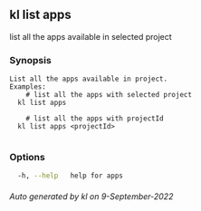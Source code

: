 ## kl list apps

list all the apps available in selected project

### Synopsis

```
List all the apps available in project.
Examples:
	# list all the apps with selected project
  kl list apps

	# list all the apps with projectId
  kl list apps <projectId>
	
```

### Options

```bash
  -h, --help   help for apps
```



###### Auto generated by kl on 9-September-2022
